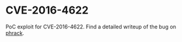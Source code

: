 # CVE-2016-4622

PoC exploit for CVE-2016-4622. Find a detailed writeup of the bug on [phrack](https://web.archive.org/web/20230918150533/http://www.phrack.org/issues/70/3.html).
